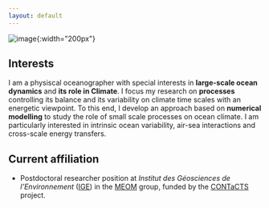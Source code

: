 ```yaml
---
layout: default
---
```


![image]({{site.baseurl}}/img/qj_bnw_2.png){:width="200px"}

## Interests 
I am a physiscal oceanographer with special interests in **large-scale ocean dynamics** and **its role in Climate**. I focus my research on **processes** controlling its balance and its variability on climate time scales with an energetic viewpoint. To this end, I develop an approach based on **numerical modelling** to study the role of small scale processes on ocean climate. I am particularly interested in intrinsic ocean variability, air-sea interactions and cross-scale energy transfers.

## Current affiliation
 - Postdoctoral researcher position at *Institut des Géosciences de l’Environnement* ([IGE](http://www.ige-grenoble.fr/)) in the [MEOM](http://meom-group.github.io/) group, funded by the [CONTaCTS](https://meom-group.github.io/projects/contacts/) project.
